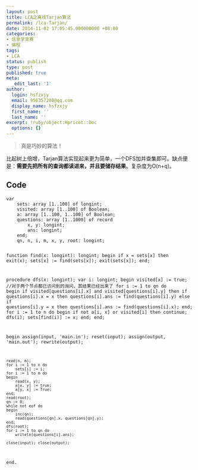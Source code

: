 ```yaml
---
layout: post
title: LCA之离线Tarjan算法
permalink: /lca-Tarjan/
date: 2014-11-02 17:05:45.000000000 +08:00
categories:
- 信息学竞赛
- 编程
tags:
- LCA
status: publish
type: post
published: true
meta:
  _edit_last: '1'
author:
  login: hsfzxjy
  email: 956357208@qq.com
  display_name: hsfzxjy
  first_name: ''
  last_name: ''
excerpt: !ruby/object:Hpricot::Doc
  options: {}
---
```

<blockquote>
<p>真是巧妙的算法！</p>
</blockquote>
<p>比起树上倍增，Tarjan算法实现起来更为简单，一个DFS加并查集即可。缺点便是：<strong>需要先把所有的查询都读进来，并且要储存结果</strong>。复杂度为O(n+q)。</p>
<h2><strong>Code</strong></h2>
<pre><code>var
    sets: array [1..100] of longint;
    visited: array [1..100] of Boolean;
    a: array [1..100, 1..100] of Boolean;
    questions: array [1..1000] of record
        x, y: longint;
        ans: longint;
    end;
    qn, n, i, m, x, y, root: longint;

function find(x: longint): longint;
begin
    if x = sets[x] then exit(x);
    sets[x] := find(sets[x]);
    exit(sets[x]);
end;

procedure dfs(x: longint);
var
    i: longint;
begin
    visited[x] := true;
    //对于两个节点都已访问到的询问，其结果已经出来了
    for i := 1 to qn do
    begin
        if visited[questions[i].x] and visited[questions[i].y] then
            if questions[i].x = x then
                questions[i].ans := find(questions[i].y)
            else if questions[i].y = x then
                questions[i].ans := find(questions[i].x);
    end;
    for i := 1 to n do
    begin
        if not a[i, x] or visited[i] then continue;
        dfs(i);
        sets[find(i)] := x;
    end;
end;

begin
    assign(input, 'main.in'); reset(input);
    assign(output, 'main.out'); rewrite(output);

    read(n, m);
    for i := 1 to n do
        sets[i] := i;
    for i := 1 to m do
    begin
        read(x, y);
        a[x, y] := true;
        a[y, x] := True;
    end;
    read(root);
    qn := 0;
    while not eof do
    begin
        inc(qn);
        read(questions[qn].x, questions[qn].y);
    end;
    dfs(root);
    for i := 1 to qn do
        writeln(questions[i].ans);

    close(input); close(output);
end.
</code></pre>
